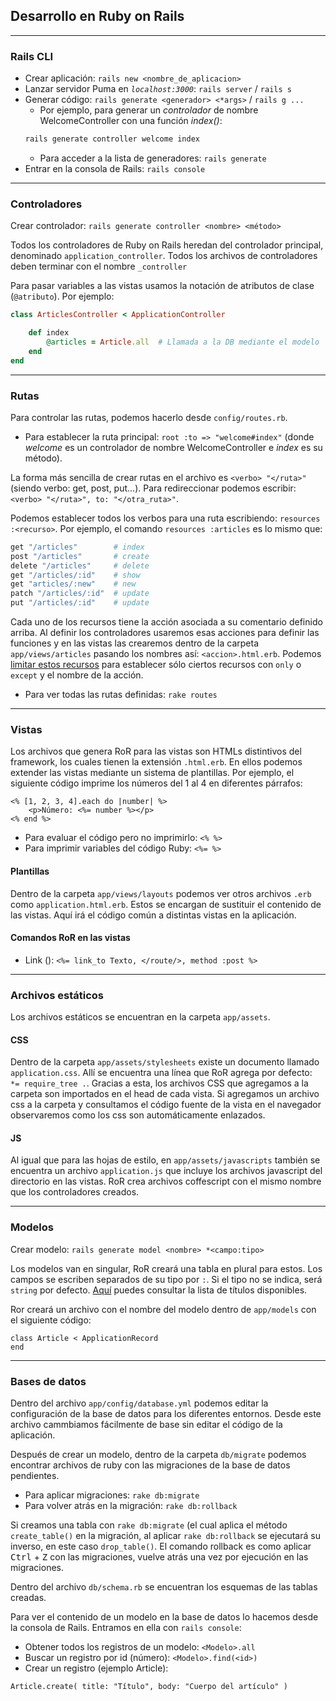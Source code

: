 ## Desarrollo en Ruby on Rails

___________________________________________

### Rails CLI
- Crear aplicación: `rails new <nombre_de_aplicacion>`
- Lanzar servidor Puma en _`localhost:3000`_: `rails server` / `rails s`
- Generar código: `rails generate <generador> <*args>` / `rails g ...`
    + Por ejemplo, para generar un _controlador_ de nombre WelcomeController con una función _index()_:
    ```bash
    rails generate controller welcome index
    ```
    + Para acceder a la lista de generadores: `rails generate`
- Entrar en la consola de Rails: `rails console`

______________________________________________

### Controladores
Crear controlador: `rails generate controller <nombre> <método>`

Todos los controladores de Ruby on Rails heredan del controlador principal, denominado `application_controller`. Todos los archivos de controladores deben terminar con el nombre `_controller`

Para pasar variables a las vistas usamos la notación de atributos de clase (`@atributo`). Por ejemplo:
```ruby
class ArticlesController < ApplicationController

    def index
        @articles = Article.all  # Llamada a la DB mediante el modelo
    end
end
```

_____________________________________________

### Rutas
Para controlar las rutas, podemos hacerlo desde `config/routes.rb`.
- Para establecer la ruta principal: `root :to => "welcome#index"` (donde _welcome_ es un controlador de nombre WelcomeController e _index_ es su método).

La forma más sencilla de crear rutas en el archivo es `<verbo> "</ruta>"` (siendo verbo: get, post, put...). 
Para redireccionar podemos escribir: `<verbo> "</ruta>", to: "</otra_ruta>"`. 

Podemos establecer todos los verbos para una ruta escribiendo: `resources :<recurso>`. Por ejemplo, el comando `resources :articles` es lo mismo que:
```ruby
get "/articles"        # index
post "/articles"       # create
delete "/articles"     # delete
get "/articles/:id"    # show
get "articles/:new"    # new
patch "/articles/:id"  # update
put "/articles/:id"    # update
```
Cada uno de los recursos tiene la acción asociada a su comentario definido arriba. Al definir los controladores usaremos esas acciones para definir las funciones y en las vistas las crearemos dentro de la carpeta `app/views/articles` pasando los nombres así: `<accion>.html.erb`. 
Podemos [limitar estos recursos](https://richonrails.com/articles/understanding-rails-routing) para establecer sólo ciertos recursos con `only` o `except` y el nombre de la acción.
 
- Para ver todas las rutas definidas: `rake routes`

_______________________________________________

### Vistas
Los archivos que genera RoR para las vistas son HTMLs distintivos del framework, los cuales tienen la extensión `.html.erb`. En ellos podemos extender las vistas mediante un sistema de plantillas. Por ejemplo, el siguiente código imprime los números del 1 al 4 en diferentes párrafos:
```
<% [1, 2, 3, 4].each do |number| %>
    <p>Número: <%= number %></p>
<% end %>
```

- Para evaluar el código pero no imprimirlo: `<% %>`
- Para imprimir variables del código Ruby: `<%= %>`

#### Plantillas
Dentro de la carpeta `app/views/layouts` podemos ver otros archivos `.erb` como `application.html.erb`. Estos se encargan de sustituir el contenido de las vistas. Aquí irá el código común a distintas vistas en la aplicación.

#### Comandos RoR en las vistas
- Link (<a>): `<%= link_to Texto, </route/>, method :post %>`


__________________________________________

### Archivos estáticos
Los archivos estáticos se encuentran en la carpeta `app/assets`.

#### CSS
Dentro de la carpeta `app/assets/stylesheets` existe un documento llamado `application.css`. Allí se encuentra una línea que RoR agrega por defecto: ` *= require_tree .`. Gracias a esta, los archivos CSS que agregamos a la carpeta son importados en el head de cada vista. Si agregamos un archivo css a la carpeta y consultamos el código fuente de la vista en el navegador observaremos como los css son automáticamente enlazados. 

#### JS
Al igual que para las hojas de estilo, en `app/assets/javascripts` también se encuentra un archivo `application.js` que incluye los archivos javascript del directorio en las vistas.
RoR crea archivos coffescript con el mismo nombre que los controladores creados.

___________________________________________

### Modelos
Crear modelo: `rails generate model <nombre> *<campo:tipo>` 

Los modelos van en singular, RoR creará una tabla en plural para estos. 
Los campos se escriben separados de su tipo por `:`. Si el tipo no se indica, será `string` por defecto. [Aquí](https://stackoverflow.com/questions/17918117/rails-4-list-of-available-datatypes) puedes consultar la lista de títulos disponibles.

Ror creará un archivo con el nombre del modelo dentro de `app/models` con el siguiente código:
```
class Article < ApplicationRecord
end
```

___________________________________________

### Bases de datos
Dentro del archivo `app/config/database.yml` podemos editar la configuración de la base de datos para los diferentes entornos. Desde este archivo cammbiamos fácilmente de base sin editar el código de la aplicación.

Después de crear un modelo, dentro de la carpeta `db/migrate` podemos encontrar archivos de ruby con las migraciones de la base de datos pendientes. 

- Para aplicar migraciones: `rake db:migrate`
- Para volver atrás en la migración: `rake db:rollback` 

Si creamos una tabla con `rake db:migrate` (el cual aplica el método `create_table()` en la migración, al aplicar `rake db:rollback` se ejecutará su inverso, en este caso `drop_table()`. El comando rollback es como aplicar <kbd>Ctrl</kbd> + <kbd>Z</kbd> con las migraciones, vuelve atrás una vez por ejecución en las migraciones.

Dentro del archivo `db/schema.rb` se encuentran los esquemas de las tablas creadas. 

Para ver el contenido de un modelo en la base de datos lo hacemos desde la consola de Rails. Entramos en ella con `rails console`:
- Obtener todos los registros de un modelo: `<Modelo>.all`
- Buscar un registro por id (número): `<Modelo>.find(<id>)` 
- Crear un registro (ejemplo Article): 
```
Article.create( title: "Título", body: "Cuerpo del artículo" )
```